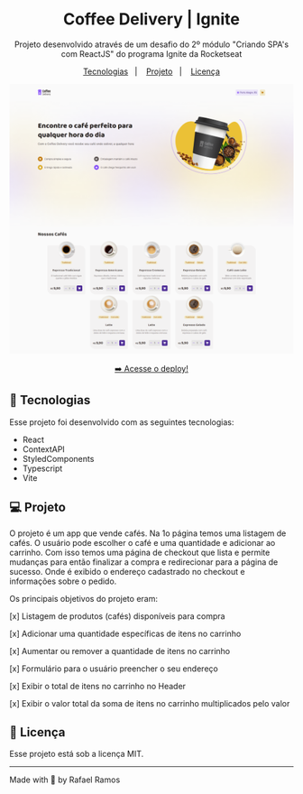 <h1 align="center"> Coffee Delivery | Ignite </h1>

<p align="center">
Projeto desenvolvido através de um desafio do 2º módulo "Criando SPA's com ReactJS" do programa Ignite da Rocketseat<br/>
</p>

<p align="center">
  <a href="#-tecnologias">Tecnologias</a>&nbsp;&nbsp;&nbsp;|&nbsp;&nbsp;&nbsp;
  <a href="#-projeto">Projeto</a>&nbsp;&nbsp;&nbsp;|&nbsp;&nbsp;&nbsp;
  <a href="#-licença">Licença</a>
</p>

<p align="center">
  <img alt="imagem do site pronto" src="./src/assets/img-site-done.png">
</p>

<p align="center">
  <a href="https://ignite-coffee-delivery-nine.vercel.app/" target="_blank">➡️ Acesse o deploy!</a>
</p>

## 🚀 Tecnologias

Esse projeto foi desenvolvido com as seguintes tecnologias:

- React
- ContextAPI
- StyledComponents
- Typescript
- Vite

## 💻 Projeto

O projeto é um app que vende cafés. Na 1o página temos uma listagem de cafés. O usuário pode escolher o café e uma quantidade e adicionar ao carrinho. Com isso temos uma página de checkout que lista e permite mudanças para então finalizar a compra e redirecionar para a página de sucesso. Onde é exibido o endereço cadastrado no checkout e informações sobre o pedido.

Os principais objetivos do projeto eram:

[x] Listagem de produtos (cafés) disponíveis para compra

[x] Adicionar uma quantidade específicas de itens no carrinho

[x] Aumentar ou remover a quantidade de itens no carrinho

[x] Formulário para o usuário preencher o seu endereço

[x] Exibir o total de itens no carrinho no Header

[x] Exibir o valor total da soma de itens no carrinho multiplicados pelo valor

## 🔘 Licença

Esse projeto está sob a licença MIT.

---

Made with 💙 by Rafael Ramos
